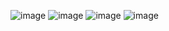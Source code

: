 ![image](https://github.com/suhye0n/home/assets/63187994/46ca8989-ad28-4609-81c3-53353309aa1b)
![image](https://github.com/suhye0n/home/assets/63187994/5420f42b-af06-42a1-bb71-ebe5ba8bf713)
![image](https://github.com/suhye0n/home/assets/63187994/caf814d6-53d5-4054-9f35-902d3f18befc)
![image](https://github.com/suhye0n/home/assets/63187994/be39f9d9-203e-451d-b887-164b78089b4f)
